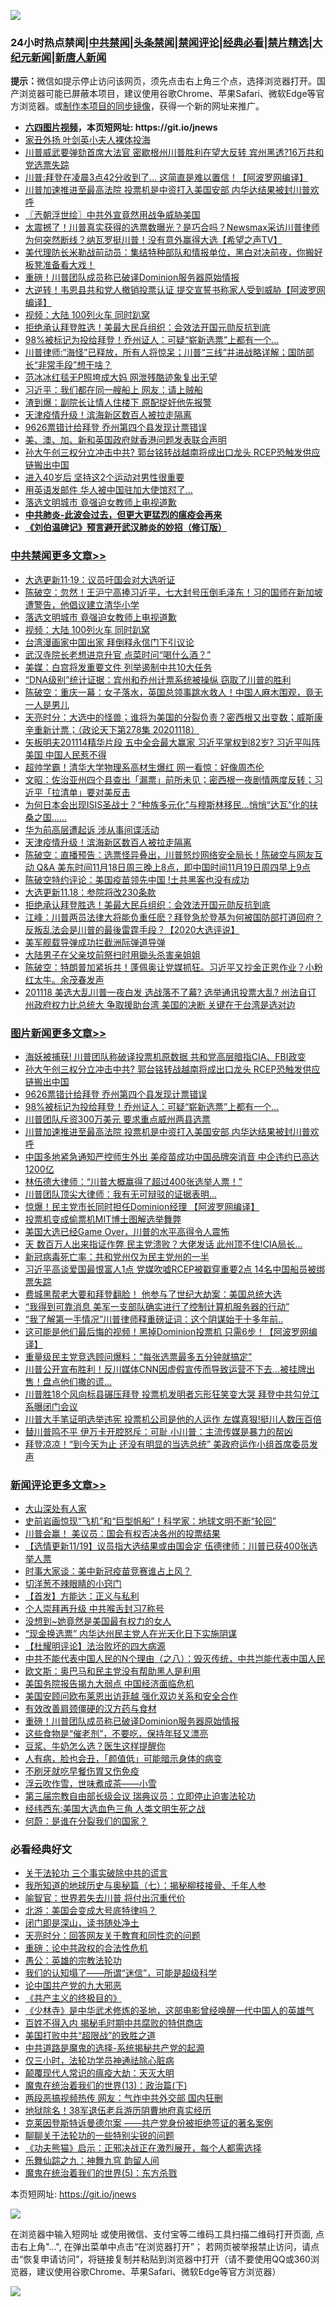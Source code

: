 ![](https://raw.githubusercontent.com/fqnews/bnews/master/64photo/fqnews-qr.jpg)

<div id="tt">
<h3>24小时热点禁闻|<a href="#%E4%B8%AD%E5%85%B1%E7%A6%81%E9%97%BB%E6%9B%B4%E5%A4%9A%E6%96%87%E7%AB%A0">中共禁闻</a>|<a href="#%E5%9B%BE%E7%89%87%E6%96%B0%E9%97%BB%E6%9B%B4%E5%A4%9A%E6%96%87%E7%AB%A0">头条禁闻</a>|<a href="#%E6%96%B0%E9%97%BB%E8%AF%84%E8%AE%BA%E6%9B%B4%E5%A4%9A%E6%96%87%E7%AB%A0">禁闻评论|<a href="#%E5%BF%85%E7%9C%8B%E7%BB%8F%E5%85%B8%E5%A5%BD%E6%96%87">经典必看|<a href="/video.md#%E7%A6%81%E7%89%87%E7%B2%BE%E9%80%89">禁片精选</a>|<a href="https://github.com/fqnews/djy/blob/master/gb/nf1351518.md#1">大纪元新闻</a>|<a href="https://github.com/fqnews/ntdtv/blob/master/gb/prog204.md#1">新唐人新闻</a></h3>
<div><b>提示：</b>微信如提示停止访问该网页，须先点击右上角三个点，选择浏览器打开。国产浏览器可能已屏蔽本项目，建议使用谷歌Chrome、苹果Safari、微软Edge等官方浏览器。或<a href="https://github.com/fqnews/bnews/blob/master/%E5%88%B6%E4%BD%9Cgit%E7%A6%81%E9%97%BB%E9%95%9C%E5%83%8F.md">制作本项目的同步镜像</a>，获得一个新的网址来推广。</div>
<ul>
<li><b><a href="http://d1.bdrive.tk/64.mp4" target="_blank">六四图片视频</a>，本页短网址: https://git.io/jnews</b></li>
<li><a href="/lifebaike/20201119/1433290.md">家丑外扬 叶剑英小夫人裸体投海</a></li>
<li><a href="/cnnews/20201119/1433273.md">川普威武要弹劾首席大法官 密歇根州川普胜利在望大反转 宾州黑透?16万共和党选票失踪</a></li>
<li><a href="/cnnews/20201119/1433481.md">川普:拜登在凌晨3点42分收到了… 这简直是难以置信！【阿波罗网编译】</a></li>
<li><a href="/topimagenews/20201119/1433221.md">川普加速推进至最高法院 投票机是中资打入美国安部 内华达结果被封川普欢呼</a></li>
<li><a href="/ssgc/20201119/1433262.md">〖兲朝浮世绘〗中共外宣竟然用战争威胁美国</a></li>
<li><a href="/bannedvideo/20201119/1433478.md">太震撼了！川普真实获得的选票数曝光？是巧合吗？Newsmax采访川普律师为何突然断线？纳瓦罗挺川普！没有意外赢得大选【希望之声TV】</a></li>
<li><a href="/bannedvideo/20201119/1433284.md">美代理防长米勒战前动员：集结特种部队和情报单位，黑白对决前夜，你搬好板凳准备看大戏！</a></li>
<li><a href="/comments/20201119/1433542.md">重磅！川普团队成员称已破译Dominion服务器原始情报</a></li>
<li><a href="/cnnews/20201119/1433513.md">大逆转！韦恩县共和党人撤销投票认证 提交宣誓书称家人受到威胁【阿波罗网编译】</a></li>
<li><a href="/cbnews/20201119/1433559.md">视频：大陆 100列火车 同时趴窝</a></li>
<li><a href="/cbnews/20201119/1433195.md">拒绝承认拜登胜选！美最大民兵组织：会效法开国元勋反抗到底</a></li>
<li><a href="/topimagenews/20201119/1433381.md">98%被标记为投给拜登！乔州证人：可疑“崭新选票”上都有一个...</a></li>
<li><a href="/bannedvideo/20201119/1433415.md">川普律师:“海怪”已释放，所有人将惊呆；川普“三线”并进战略详解；国防部长“非常手段”想干啥？</a></li>
<li><a href="/yule/20201119/1433515.md">范冰冰红毯无P照垮成大妈 网泄残酷迹象复出无望</a></li>
<li><a href="/cnnews/20201119/1433247.md">习近平：我们都在同一艘船上 网友：请上贼船</a></li>
<li><a href="/cnnews/20201119/1433564.md">渣到爆：副院长让情人住楼下 原配捉奸他先报警</a></li>
<li><a href="/cbnews/20201119/1433255.md">天津疫情升级！滨海新区数百人被拉走隔离</a></li>
<li><a href="/topimagenews/20201119/1433403.md">9626票错计给拜登 乔州第四个县发现计票错误</a></li>
<li><a href="/cnnews/hknews/20201119/1433396.md">美、澳、加、新和英国政府就香港问题发表联合声明</a></li>
<li><a href="/topimagenews/20201119/1433575.md">孙大午创三权分立冲击中共? 郭台铭转战越南将成出口龙头 RCEP恐触发供应链搬出中国</a></li>
<li><a href="/health/20201119/1433270.md">进入40岁后 坚持这2个运动对男性很重要</a></li>
<li><a href="/cnnews/20201119/1433436.md">用英语发邮件 华人被中国驻加大使馆怼了…</a></li>
<li><a href="/cbnews/20201119/1433563.md">落选文明城市 竟强迫女教师上电视道歉</a></li>
<li><b><a href="/comments/20200211/1275071.md" target="_blank">中共肺炎-此波会过去，但更大更猛烈的瘟疫会再来</a></b></li>
<li><b><a href="/comments/20200207/1272816.md" target="_blank">《刘伯温碑记》预言避开武汉肺炎的妙招（修订版）</a></b></li>
</ul>
</div>

<div class="catlist">
<h3><a href="/cbnews/" target="_blank">中共禁闻</a><span><a href="/cbnews/" target="_blank" rel="nofollow">更多文章>></a></span></h3>
<ul>
<li><a href="/cbnews/20201119/1433709.md" target="_blank">大选更新11·19：议员吁国会对大选听证</a></li>
<li><a href="/cbnews/20201119/1433615.md" target="_blank">陈破空：忽然！王沪宁高捧习近平，七大封号压倒毛泽东！习的国师在新加坡遭警告，他倡议建立清华小学</a></li>
<li><a href="/cbnews/20201119/1433563.md" target="_blank">落选文明城市 竟强迫女教师上电视道歉</a></li>
<li><a href="/cbnews/20201119/1433559.md" target="_blank">视频：大陆 100列火车 同时趴窝</a></li>
<li><a href="/cbnews/20201119/1433555.md" target="_blank">台湾漫画家中国出家 拜倒释永信门下引议论</a></li>
<li><a href="/cbnews/20201119/1433554.md" target="_blank">武汉寺院长老想进京升官 点菜时问“喝什么酒？”</a></li>
<li><a href="/cbnews/20201119/1433508.md" target="_blank">美媒：白宫将发重要文件 列举遏制中共10大任务</a></li>
<li><a href="/cbnews/20201119/1433501.md" target="_blank">“DNA级别”统计证据：宾州和乔州计票系统被操纵 窃取了川普的胜利</a></li>
<li><a href="/cbnews/20201119/1433442.md" target="_blank">陈破空：重庆一幕：女子落水，英国总领事跳水救人！中国人麻木围观，竟无一人是男儿</a></li>
<li><a href="/cbnews/20201119/1433424.md" target="_blank">天亮时分：大选中的怪兽；谁将为美国的分裂负责？密西根又出变数；威斯康辛重新计票；（政论天下第278集 20201118）</a></li>
<li><a href="/cbnews/20201119/1433411.md" target="_blank">矢板明夫201114精华片段  五中全会最大赢家 习近平掌权到82岁? 习近平叫阵美国 中国人民惹不得</a></li>
<li><a href="/cbnews/20201119/1433404.md" target="_blank">超帅学霸！清华大学物理系高材生爆红 网一看惊：好像周杰伦</a></li>
<li><a href="/cbnews/20201119/1433353.md" target="_blank">文昭：佐治亚州四个县查出「漏票」前所未见；密西根一夜剧情两度反转；习近平「拉清单」要对美反击</a></li>
<li><a href="/cbnews/20201119/1424735.md" target="_blank">为何日本会出现ISIS圣战士？“种族多元化”与穆斯林移民…悄悄“达瓦”化的扶桑之国……</a></li>
<li><a href="/cbnews/20201119/1433283.md" target="_blank">华为前高层遭起诉 涉从事间谍活动</a></li>
<li><a href="/cbnews/20201119/1433255.md" target="_blank">天津疫情升级！滨海新区数百人被拉走隔离</a></li>
<li><a href="/cbnews/20201119/1433229.md" target="_blank">陈破空：直播预告：选票怪异叠出，川普怒炒网络安全局长！陈破空与网友互动 Q&amp;A 美东时间11月18日周三晚上8点，即中国时间11月19日周四早上9点</a></li>
<li><a href="/cbnews/20201119/1433219.md" target="_blank">陈破空特约评论：美国疫苗领先中国 !土共黑客也没有成功</a></li>
<li><a href="/cbnews/20201119/1433218.md" target="_blank">大选更新11.18：参院将改230条款</a></li>
<li><a href="/cbnews/20201119/1433195.md" target="_blank">拒绝承认拜登胜选！美最大民兵组织：会效法开国元勋反抗到底</a></li>
<li><a href="/cbnews/20201118/1433159.md" target="_blank">江峰：川普两员法律大将能负重任麽？拜登急於登基为何被国防部打道回府？反叛乱法会是川普的最後雷霆手段？【2020大选评说】</a></li>
<li><a href="/cbnews/20201118/1433142.md" target="_blank">美军舰载导弹成功拦截洲际弹道导弹</a></li>
<li><a href="/cbnews/20201118/1433141.md" target="_blank">大陆男子在父亲坟前祭扫时用锄头杀害亲姐姐</a></li>
<li><a href="/cbnews/20201118/1433064.md" target="_blank">陈破空：特朗普加紧拆共！蓬佩奥让党媒抓狂。习近平又抄金正恩作业？小粉红太牛。余茂春发声</a></li>
<li><a href="/cbnews/20201118/1433025.md" target="_blank">201118 美选大乱川普一夜白发 选战落不了幕? 选举通讯投票大乱? 州法自订 州政府权力比总统大  争取援助台湾 美国的决断 关键在于台湾是选对边</a></li>

</ul>
</div>
<div class="catlist">
<h3><a href="/topimagenews/" target="_blank">图片新闻</a><span><a href="/topimagenews/" target="_blank" rel="nofollow">更多文章>></a></span></h3>
<ul>
<li><a href="/topimagenews/20201120/1433744.md" target="_blank">海妖被捕获! 川普团队称破译投票机原数据 共和党高层暗指CIA、FBI政变</a></li>
<li><a href="/topimagenews/20201119/1433575.md" target="_blank">孙大午创三权分立冲击中共? 郭台铭转战越南将成出口龙头 RCEP恐触发供应链搬出中国</a></li>
<li><a href="/topimagenews/20201119/1433403.md" target="_blank">9626票错计给拜登 乔州第四个县发现计票错误</a></li>
<li><a href="/topimagenews/20201119/1433381.md" target="_blank">98%被标记为投给拜登！乔州证人：可疑“崭新选票”上都有一个&#8230;</a></li>
<li><a href="/topimagenews/20201119/1433282.md" target="_blank">川普团队斥资300万美元 要求重点威州两县选票</a></li>
<li><a href="/topimagenews/20201119/1433221.md" target="_blank">川普加速推进至最高法院 投票机是中资打入美国安部 内华达结果被封川普欢呼</a></li>
<li><a href="/topimagenews/20201118/1433020.md" target="_blank">中国多地紧急通知严控师生外出 美疫苗成功中国品牌突消音 中企违约已高达1200亿</a></li>
<li><a href="/topimagenews/20201118/1432954.md" target="_blank">林伍德大律师：“川普大概赢得了超过400张选举人票！”</a></li>
<li><a href="/topimagenews/20201118/1432930.md" target="_blank">川普团队顶尖大律师：我有无可辩驳的证据表明&#8230;</a></li>
<li><a href="/topimagenews/20201118/1432863.md" target="_blank">惊爆！民主党市长同时担任Dominion经理 【阿波罗网编译】</a></li>
<li><a href="/topimagenews/20201118/1432797.md" target="_blank">投票机变成偷票机MIT博士图解选举舞弊</a></li>
<li><a href="/topimagenews/20201118/1432762.md" target="_blank">美国大选已经Game Over，川普的水平高得令人震怖</a></li>
<li><a href="/topimagenews/20201118/1432628.md" target="_blank">天 数百万人出来指证作弊 民主党溃败？大佬发话 此州顶不住!CIA局长&#8230;</a></li>
<li><a href="/topimagenews/20201117/1432499.md" target="_blank">新冠病毒死亡率：共和党州仅为民主党州的一半</a></li>
<li><a href="/topimagenews/20201117/1432446.md" target="_blank">习近平高谈爱国最恨富人1点 党媒吹嘘RCEP被戳穿重要2点 14名中国船员被绑票失踪</a></li>
<li><a href="/topimagenews/20201117/1432369.md" target="_blank">费城黑帮老大要和拜登翻脸！ 他参与了世纪大劫案：美国总统大选</a></li>
<li><a href="/topimagenews/20201117/1432344.md" target="_blank">&#8220;我得到可靠消息 美军一支部队确实进行了控制计算机服务器的行动&#8221;</a></li>
<li><a href="/topimagenews/20201117/1432325.md" target="_blank">“我了解第一手情况”川普律师释重磅证词：这个阴谋始于十多年前..</a></li>
<li><a href="/topimagenews/20201117/1432313.md" target="_blank">这可能是他们最后悔的视频！黑掉Dominion投票机 只需6步！【阿波罗网编译】</a></li>
<li><a href="/topimagenews/20201117/1432263.md" target="_blank">重量级民主党竞选顾问爆料：“每张选票最多五分钟就搞定”</a></li>
<li><a href="/topimagenews/20201117/1432109.md" target="_blank">川普公开宣布胜利！反川媒体CNN因虚假宣传而导致运营不下去…被挂牌出售！盘点他们撒的谎…</a></li>
<li><a href="/topimagenews/20201117/1432130.md" target="_blank">川普胜18个风向标县碾压拜登 投票机发明者忘形狂笑变大哭 拜登中共勾兑江系曝闭门会议</a></li>
<li><a href="/topimagenews/20201117/1432100.md" target="_blank">川普大手笔证明选举违宪 投票机公司是他的人运作 左媒真狠!挺川人数压百倍</a></li>
<li><a href="/topimagenews/20201116/1432047.md" target="_blank">替川普鸣不平 伊万卡开腔怒斥：可耻 小川普：主流传媒是暴力的帮凶</a></li>
<li><a href="/topimagenews/20201116/1431873.md" target="_blank">拜登凉凉！“到今天为止 还没有明显的当选总统” 美政府运作小组首席委员发声</a></li>

</ul>
</div>
<div class="catlist">
<h3><a href="/comments/" target="_blank">新闻评论</a><span><a href="/comments/" target="_blank" rel="nofollow">更多文章>></a></span></h3>
<ul>
<li><a href="/comments/20201120/1433738.md" target="_blank">大山深处有人家</a></li>
<li><a href="/comments/20201119/1433708.md" target="_blank">史前岩画惊现“飞机”和“巨型帆船”！科学家：地球文明不断“轮回”</a></li>
<li><a href="/comments/20201119/1433686.md" target="_blank">川普会赢！ 美议员：国会有权否决各州的投票结果</a></li>
<li><a href="/comments/20201119/1433685.md" target="_blank">【选情更新11/19】议员指大选结果或由国会定 伍德律师：川普已获400张选举人票</a></li>
<li><a href="/comments/20201119/1433684.md" target="_blank">时事大家谈：美中新冠疫苗竞赛谁占上风？</a></li>
<li><a href="/comments/20201119/1433675.md" target="_blank">切洋葱不辣眼睛的小窍门</a></li>
<li><a href="/comments/20201119/1433667.md" target="_blank">【首发】方能达：正义与私利</a></li>
<li><a href="/comments/20201119/1433664.md" target="_blank">个人崇拜再升级 中共喉舌封习7称号</a></li>
<li><a href="/comments/20201119/1433663.md" target="_blank">没想到~她竟然是美国最有权力的女人</a></li>
<li><a href="/comments/20201119/1433626.md" target="_blank">“现金换选票” 内华达州民主党人在光天化日下实施阴谋</a></li>
<li><a href="/comments/20201119/1433623.md" target="_blank">【杜耀明评论】法治败坏的四大病源</a></li>
<li><a href="/comments/20201119/1433594.md" target="_blank">中共不能代表中国人民的N个理由（之八）：毁灭传统，中共岂能代表中国人民</a></li>
<li><a href="/comments/20201119/1433598.md" target="_blank">欧文斯：奥巴马和民主党没有帮助黑人是利用</a></li>
<li><a href="/comments/20201119/1433580.md" target="_blank">美国务院报告揭九大弱点 中国经济面临危机</a></li>
<li><a href="/comments/20201119/1433558.md" target="_blank">美国安顾问欧布莱恩出访菲越 强化双边关系和安全合作</a></li>
<li><a href="/comments/20201119/1433545.md" target="_blank">有效改善肩颈僵硬的汉方药与食材</a></li>
<li><a href="/comments/20201119/1433542.md" target="_blank">重磅！川普团队成员称已破译Dominion服务器原始情报</a></li>
<li><a href="/comments/20201119/1433528.md" target="_blank">这些食物是“催老剂”，不要吃，保持年轻又漂亮</a></li>
<li><a href="/comments/20201119/1433527.md" target="_blank">豆浆、牛奶怎么选？医生这样提醒你</a></li>
<li><a href="/comments/20201119/1433526.md" target="_blank">人有病，脸也会丑，「颜值低」可能暗示身体的病变</a></li>
<li><a href="/comments/20201119/1433525.md" target="_blank">不刷牙就吃早餐伤胃又伤免疫</a></li>
<li><a href="/comments/20201119/1433524.md" target="_blank">浮云吹作雪，世味煮成茶——小雪</a></li>
<li><a href="/comments/20201119/1433516.md" target="_blank">第三届宗教自由部长级会议 瑞典议员：立即停止迫害法轮功</a></li>
<li><a href="/comments/20201119/1433500.md" target="_blank">经纬西东:美国大选血色三角 人类文明生死之战</a></li>
<li><a href="/comments/20201119/1433499.md" target="_blank">何蔚：是谁在分裂我们的国家？</a></li>

</ul>
</div>

<div class="catlist">
<h3>必看经典好文</h3>
<ul>
<li><a href="/cbnews/20200703/1354907.md" target="_blank">关于法轮功 三个事实破除中共的谎言</a></li>
<li><a href="/topimagenews/20171210/868397.md" target="_blank">我所知道的地球历史与奥秘篇（七）：揭秘柳枝接骨、千年人参</a></li>
<li><a href="/comments/20201111/1429066.md" target="_blank">喻智官：世界若失去川普 将付出沉重代价</a></li>
<li><a href="/comments/20200712/1359488.md" target="_blank">北游：美国会变成大号底特律吗？</a></li>
<li><a href="/tculture/20200803/1373949.md" target="_blank">闭门即是深山，读书随处净土</a></li>
<li><a href="/cbnews/20200916/1397196.md" target="_blank">天亮时分：回答网友关于教育和同性恋的问题</a></li>
<li><a href="/comments/20200705/783271.md" target="_blank">重磅：论中共政权的合法性危机</a></li>
<li><a href="/comments/20200313/1292991.md" target="_blank">愚公：英雄的宗教法轮功</a></li>
<li><a href="/sohnews/20161029/607205.md" target="_blank">我们的认知塌了——所谓“迷信”，可能是超级科学</a></li>
<li><a href="/comments/20200717/1361899.md" target="_blank">论中国共产党的九大邪恶</a></li>
<li><a href="/bookwiki/20171120/858084.md" target="_blank">《共产主义的终极目的》</a></li>
<li><a href="/comments/20201013/1412612.md" target="_blank">《少林寺》是中华武术修炼的圣地，这部电影曾经唤醒一代中国人的英雄气</a></li>
<li><a href="/lifebaike/20200711/1358994.md" target="_blank">百姓不得入内 揭秘毛时期中共腐败的特供商店</a></li>
<li><a href="/comments/20200731/1372471.md" target="_blank">美国打败中共“超限战”的致胜之道</a></li>
<li><a href="/comments/20181209/1044543.md" target="_blank">中共道路是魔鬼的选择-系统揭秘共产党的起源</a></li>
<li><a href="/health/20170626/780270.md" target="_blank">仅三小时，法轮功学员神通祛除心脏病</a></li>
<li><a href="/comments/20200619/783185.md" target="_blank">颠覆现代人常识的瘟疫大劫：天灭大明</a></li>
<li><a href="/topimagenews/20180602/951960.md" target="_blank">魔鬼在统治着我们的世界(13)：政治篇(下)</a></li>
<li><a href="/cbnews/20200703/1355059.md" target="_blank">两段恶搞视频热传 网友：气炸中共外交部 国内狂删</a></li>
<li><a href="/cbnews/20200531/1337381.md" target="_blank">地狱除名！38军退伍老兵游历阴曹地府真实经历</a></li>
<li><a href="/comments/20201010/1411225.md" target="_blank">克莱因登斯特诉曼德尔案 ——共产党身份被拒绝签证的著名案例</a></li>
<li><a href="/comments/20190417/1114875.md" target="_blank">聊聊关于法轮功的一些特别尖锐的问题</a></li>
<li><a href="/comments/20200308/1290182.md" target="_blank">《功夫熊猫》启示：正邪决战正在激烈展开，每个人都需选择</a></li>
<li><a href="/tculture/20170718/793528.md" target="_blank">乐舞仙踪之九：神舞九穹 韵留人间</a></li>
<li><a href="/topimagenews/20180524/946967.md" target="_blank">魔鬼在统治着我们的世界(5)：东方杀戮</a></li>

</ul>
</div>

本页短网址: https://git.io/jnews

![](https://raw.githubusercontent.com/fqnews/bnews/master/64photo/fqnews-qr.jpg)

在浏览器中输入短网址 或使用微信、支付宝等二维码工具扫描二维码打开页面, 点击右上角"...", 在弹出菜单中点击“在浏览器打开”； 若网页被举报禁止访问，请点击“恢复申请访问”，将链接复制并粘贴到浏览器中打开（请不要使用QQ或360浏览器，建议使用谷歌Chrome、苹果Safari、微软Edge等官方浏览器）

![](https://raw.githubusercontent.com/fqnews/bnews/master/64photo/wx.jpg)